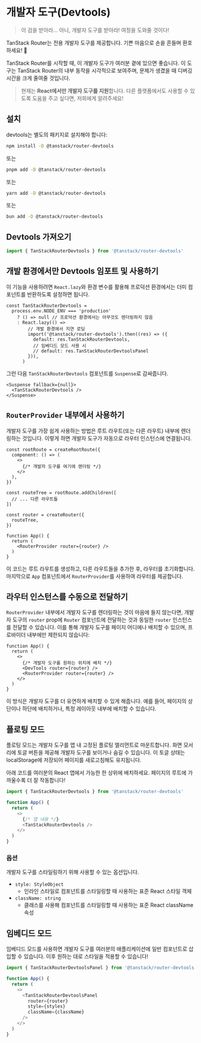 # 개발자 도구(Devtools)

> 이 검을 받아라... 아니, 개발자 도구를 받아라! 여정을 도와줄 것이다!

TanStack Router는 전용 개발자 도구를 제공합니다. 기쁜 마음으로 손을 흔들며 환호하세요! 🥳

TanStack Router를 시작할 때, 이 개발자 도구가 여러분 곁에 있으면 좋습니다. 이 도구는 TanStack Router의 내부 동작을 시각적으로 보여주며, 문제가 생겼을 때 디버깅 시간을 크게 줄여줄 것입니다.

> 현재는 **React에서만 개발자 도구를 지원**합니다. 다른 플랫폼에서도 사용할 수 있도록 도움을 주고 싶다면, 저희에게 알려주세요!


## 설치

devtools는 별도의 패키지로 설치해야 합니다:

```sh
npm install -D @tanstack/router-devtools
```

또는

```sh
pnpm add -D @tanstack/router-devtools
```

또는

```sh
yarn add -D @tanstack/router-devtools
```

또는

```sh
bun add -D @tanstack/router-devtools
```


## Devtools 가져오기

```js
import { TanStackRouterDevtools } from '@tanstack/router-devtools'
```


## 개발 환경에서만 Devtools 임포트 및 사용하기

이 기능을 사용하려면 `React.lazy`와 환경 변수를 활용해 프로덕션 환경에서는 더미 컴포넌트를 반환하도록 설정하면 됩니다.

```tsx
const TanStackRouterDevtools =
  process.env.NODE_ENV === 'production'
    ? () => null // 프로덕션 환경에서는 아무것도 렌더링하지 않음
    : React.lazy(() =>
        // 개발 환경에서 지연 로딩
        import('@tanstack/router-devtools').then((res) => ({
          default: res.TanStackRouterDevtools,
          // 임베디드 모드 사용 시
          // default: res.TanStackRouterDevtoolsPanel
        })),
      )
```

그런 다음 `TanStackRouterDevtools` 컴포넌트를 `Suspense`로 감싸줍니다.

```tsx
<Suspense fallback={null}>
  <TanStackRouterDevtools />
</Suspense>
```


## `RouterProvider` 내부에서 사용하기

개발자 도구를 가장 쉽게 사용하는 방법은 루트 라우트(또는 다른 라우트) 내부에 렌더링하는 것입니다. 이렇게 하면 개발자 도구가 자동으로 라우터 인스턴스에 연결됩니다.

```tsx
const rootRoute = createRootRoute({
  component: () => (
    <>
      {/* 개발자 도구를 여기에 렌더링 */}
    </>
  ),
})

const routeTree = rootRoute.addChildren([
  // ... 다른 라우트들
])

const router = createRouter({
  routeTree,
})

function App() {
  return (
    <RouterProvider router={router} />
  )
}
```

이 코드는 루트 라우트를 생성하고, 다른 라우트들을 추가한 후, 라우터를 초기화합니다. 마지막으로 `App` 컴포넌트에서 `RouterProvider`를 사용하여 라우터를 제공합니다.


## 라우터 인스턴스를 수동으로 전달하기

`RouterProvider` 내부에서 개발자 도구를 렌더링하는 것이 마음에 들지 않는다면, 개발자 도구의 `router` prop에 `Router` 컴포넌트에 전달하는 것과 동일한 `router` 인스턴스를 전달할 수 있습니다. 이를 통해 개발자 도구를 페이지 어디에나 배치할 수 있으며, 프로바이더 내부에만 제한되지 않습니다:

```tsx
function App() {
  return (
    <>
      {/* 개발자 도구를 원하는 위치에 배치 */}
      <DevTools router={router} />
      <RouterProvider router={router} />
    </>
  )
}
```

이 방식은 개발자 도구를 더 유연하게 배치할 수 있게 해줍니다. 예를 들어, 페이지의 상단이나 하단에 배치하거나, 특정 레이아웃 내부에 배치할 수 있습니다.


## 플로팅 모드

플로팅 모드는 개발자 도구를 앱 내 고정된 플로팅 엘리먼트로 마운트합니다. 화면 모서리에 토글 버튼을 제공해 개발자 도구를 보이거나 숨길 수 있습니다. 이 토글 상태는 localStorage에 저장되어 페이지를 새로고침해도 유지됩니다.

아래 코드를 여러분의 React 앱에서 가능한 한 상위에 배치하세요. 페이지의 루트에 가까울수록 더 잘 작동합니다!

```js
import { TanStackRouterDevtools } from '@tanstack/router-devtools'

function App() {
  return (
    <>
      {/* 앱 내용 */}
      <TanStackRouterDevtools />
    </>
  )
}
```


### 옵션

개발자 도구를 스타일링하기 위해 사용할 수 있는 옵션입니다.

- `style: StyleObject`
  - 인라인 스타일로 컴포넌트를 스타일링할 때 사용하는 표준 React 스타일 객체
- `className: string`
  - 클래스를 사용해 컴포넌트를 스타일링할 때 사용하는 표준 React className 속성


## 임베디드 모드

임베디드 모드를 사용하면 개발자 도구를 여러분의 애플리케이션에 일반 컴포넌트로 삽입할 수 있습니다. 이후 원하는 대로 스타일을 적용할 수 있습니다!

```js
import { TanStackRouterDevtoolsPanel } from '@tanstack/router-devtools'

function App() {
  return (
    <>
      <TanStackRouterDevtoolsPanel
        router={router}
        style={styles}
        className={className}
      />
    </>
  )
}
```


